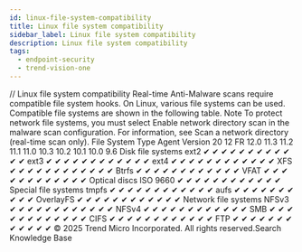 ```yaml
---
id: linux-file-system-compatibility
title: Linux file system compatibility
sidebar_label: Linux file system compatibility
description: Linux file system compatibility
tags:
  - endpoint-security
  - trend-vision-one
---
```


/*<![CDATA[*/ $('#title').html($('meta[name=map-description]').attr('content')); /*]]>*/ Linux file system compatibility Real-time Anti-Malware scans require compatible file system hooks. On Linux, various file systems can be used. Compatible file systems are shown in the following table. Note To protect network file systems, you must select Enable network directory scan in the malware scan configuration. For information, see Scan a network directory (real-time scan only). File System Type Agent Version 20 12 FR 12.0 11.3 11.2 11.1 11.0 10.3 10.2 10.1 10.0 9.6 Disk file systems ext2 ✔ ✔ ✔ ✔ ✔ ✔ ✔ ✔ ✔ ✔ ✔ ✔ ext3 ✔ ✔ ✔ ✔ ✔ ✔ ✔ ✔ ✔ ✔ ✔ ✔ ext4 ✔ ✔ ✔ ✔ ✔ ✔ ✔ ✔ ✔ ✔ ✔ ✔ XFS ✔ ✔ ✔ ✔ ✔ ✔ ✔ ✔ ✔ ✔ ✔ ✔ Btrfs ✔ ✔ ✔ ✔ ✔ ✔ ✔ ✔ ✔ ✔ ✔ ✔ VFAT ✔ ✔ ✔ ✔ ✔ ✔ ✔ ✔ ✔ ✔ ✔ ✔ Optical discs ISO 9660 ✔ ✔ ✔ ✔ ✔ ✔ ✔ ✔ ✔ ✔ ✔ ✔ Special file systems tmpfs ✔ ✔ ✔ ✔ ✔ ✔ ✔ ✔ ✔ ✔ ✔ ✔ aufs ✔ ✔ ✔ ✔ ✔ ✔ ✔ ✔ ✔ ✔ OverlayFS ✔ ✔ ✔ ✔ ✔ ✔ ✔ ✔ ✔ ✔ ✔ ✔ Network file systems NFSv3 ✔ ✔ ✔ ✔ ✔ ✔ ✔ ✔ ✔ ✔ ✔ ✔ NFSv4 ✔ ✔ ✔ ✔ ✔ ✔ ✔ ✔ ✔ ✔ ✔ ✔ SMB ✔ ✔ ✔ ✔ ✔ ✔ ✔ ✔ ✔ ✔ ✔ ✔ CIFS ✔ ✔ ✔ ✔ ✔ ✔ ✔ ✔ ✔ ✔ ✔ ✔ FTP ✔ ✔ ✔ ✔ ✔ ✔ ✔ ✔ ✔ ✔ ✔ ✔ © 2025 Trend Micro Incorporated. All rights reserved.Search Knowledge Base